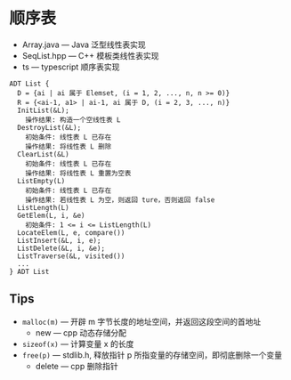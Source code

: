 # 顺序表

- Array.java — Java 泛型线性表实现
- SeqList.hpp — C++ 模板类线性表实现
- ts — typescript 顺序表实现

```
ADT List {
  D = {ai | ai 属于 Elemset, (i = 1, 2, ..., n, n >= 0)}
  R = {<ai-1, a1> | ai-1, ai 属于 D, (i = 2, 3, ..., n)}
  InitList(&L);
    操作结果: 构造一个空线性表 L
  DestroyList(&L);
    初始条件: 线性表 L 已存在
    操作结果: 将线性表 L 删除
  ClearList(&L)
    初始条件: 线性表 L 已存在
    操作结果: 将线性表 L 重置为空表
  ListEmpty(L)
    初始条件: 线性表 L 已存在
    操作结果: 若线性表 L 为空，则返回 ture，否则返回 false
  ListLength(L)
  GetElem(L, i, &e)
    初始条件: 1 <= i <= ListLength(L)
  LocateElem(L, e, compare())
  ListInsert(&L, i, e);
  ListDelete(&L, i, &e);
  ListTraverse(&L, visited())
  ...
} ADT List
```

## Tips

- `malloc(m)` — 开辟 m 字节长度的地址空间，并返回这段空间的首地址
  - new — cpp 动态存储分配
- `sizeof(x)` — 计算变量 x 的长度
- `free(p)` — stdlib.h, 释放指针 p 所指变量的存储空间，即彻底删除一个变量
  - delete — cpp 删除指针

